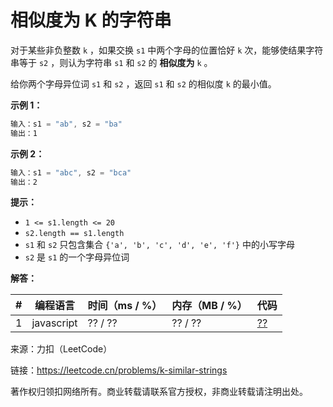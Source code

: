 # 相似度为 K 的字符串

对于某些非负整数 `k` ，如果交换 `s1` 中两个字母的位置恰好 `k` 次，能够使结果字符串等于 `s2` ，则认为字符串 `s1` 和 `s2` 的 **相似度为** `k` 。

给你两个字母异位词 `s1` 和 `s2` ，返回 `s1` 和 `s2` 的相似度 `k` 的最小值。

**示例 1：**

``` javascript
输入：s1 = "ab", s2 = "ba"
输出：1
```

**示例 2：**

``` javascript
输入：s1 = "abc", s2 = "bca"
输出：2
```

**提示：**

- `1 <= s1.length <= 20`
- `s2.length == s1.length`
- `s1` 和 `s2` 只包含集合 `{'a', 'b', 'c', 'd', 'e', 'f'}` 中的小写字母
- `s2` 是 `s1` 的一个字母异位词

**解答：**

**#**|**编程语言**|**时间（ms / %）**|**内存（MB / %）**|**代码**
--|--|--|--|--
1|javascript|?? / ??|?? / ??|[??](./javascript/ac_v1.js)

来源：力扣（LeetCode）

链接：https://leetcode.cn/problems/k-similar-strings

著作权归领扣网络所有。商业转载请联系官方授权，非商业转载请注明出处。
